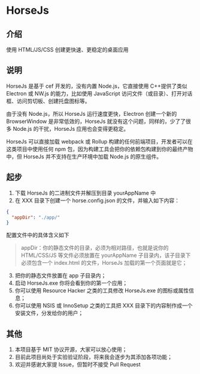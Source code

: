 # HorseJs

## 介绍

使用 HTML/JS/CSS 创建更快速、更稳定的桌面应用

## 说明

HorseJs 是基于 cef 开发的，没有内置 Node.js，它直接使用 C++提供了类似 Electron 或 NW.js 的能力，比如使用 JavaScript 访问文件（或目录）、打开对话框、访问剪切板、创建托盘图标等。

由于没有 Node.js，所以 HorseJs 运行速度更快，Electron 创建一个新的 BrowserWindow 是非常低效的，HorseJs 就没有这个问题，同样的，少了了很多 Node.js 的干扰，HorseJs 应用也会变得更稳定。

HorseJs 可以直接加载 webpack 或 Rollup 构建的任何前端项目，开发者可以在这类项目中使用任何 npm 包，因为构建工具会把你的依赖包构建到你的最终产物中，但 HorseJs 并不支持在生产环境中加载 Node.js 的原生组件。

## 起步

1.  下载 HorseJs 的二进制文件并解压到目录 yourAppName 中
2.  在 XXX 目录下创建一个 horse.config.json 的文件，并输入如下内容：

```json
{
  "appDir": "./app/"
}
```

配置文件中的具体含义如下

> appDir：你的静态文件的目录，必须为相对路径，也就是说你的 HTML/CSS/JS 等文件必须放置在 yourAppName 子目录内，该子目录下必须包含一个 index.html 的文件，HorseJs 加载的第一个页面就是它；

3. 把你的静态文件放置在 app 子目录内；
4. 启动 HorseJs.exe 你将会看到你的第一个应用；
5. 你可以使用 Resource Hacker 之类的工具修改 HorseJs.exe 的图标或属性信息；
6. 你可以使用 NSIS 或 InnoSetup 之类的工具把 XXX 目录下的内容制作成一个安装文件，分发给你的用户；

## 其他

1.  本项目基于 MIT 协议开源，大家可以放心使用；
2.  目前此项目尚处于实验验证阶段，将来我会逐步为其添加各项功能；
3.  欢迎并感谢大家提 Issue，但暂时不接受 Pull Request
